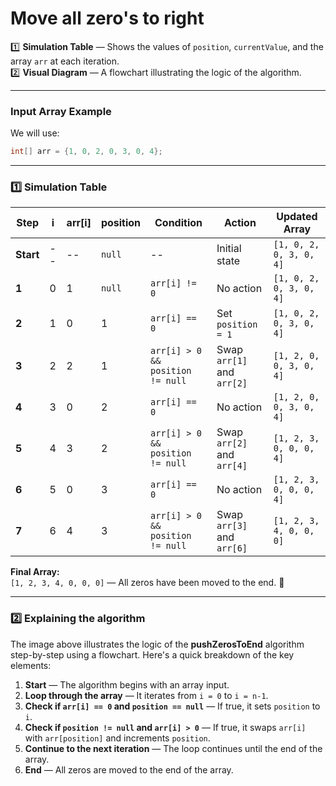 
# Move all zero's to right

1️⃣ **Simulation Table** — Shows the values of `position`, `currentValue`, and the array `arr` at each iteration.  
2️⃣ **Visual Diagram** — A flowchart illustrating the logic of the algorithm.

---

### **Input Array Example**
We will use:
```java
int[] arr = {1, 0, 2, 0, 3, 0, 4};
```

---

### **1️⃣ Simulation Table**
| **Step** | **i** | **arr[i]** | **position** | **Condition**                  | **Action**                        | **Updated Array**        |
|---------|------|------------|--------------|---------------------------------|-----------------------------------|--------------------------|
| **Start** | --  | --         | `null`       | --                              | Initial state                     | `[1, 0, 2, 0, 3, 0, 4]`   |
| **1**    | 0    | 1          | `null`       | `arr[i] != 0`                   | No action                         | `[1, 0, 2, 0, 3, 0, 4]`   |
| **2**    | 1    | 0          | 1            | `arr[i] == 0`                   | Set `position = 1`                | `[1, 0, 2, 0, 3, 0, 4]`   |
| **3**    | 2    | 2          | 1            | `arr[i] > 0 && position != null`| Swap `arr[1]` and `arr[2]`        | `[1, 2, 0, 0, 3, 0, 4]`   |
| **4**    | 3    | 0          | 2            | `arr[i] == 0`                   | No action                         | `[1, 2, 0, 0, 3, 0, 4]`   |
| **5**    | 4    | 3          | 2            | `arr[i] > 0 && position != null`| Swap `arr[2]` and `arr[4]`        | `[1, 2, 3, 0, 0, 0, 4]`   |
| **6**    | 5    | 0          | 3            | `arr[i] == 0`                   | No action                         | `[1, 2, 3, 0, 0, 0, 4]`   |
| **7**    | 6    | 4          | 3            | `arr[i] > 0 && position != null`| Swap `arr[3]` and `arr[6]`        | `[1, 2, 3, 4, 0, 0, 0]`   |

**Final Array:**  
`[1, 2, 3, 4, 0, 0, 0]` — All zeros have been moved to the end. 🎉

---

### **2️⃣ Explaining the algorithm**
The image above illustrates the logic of the **pushZerosToEnd** algorithm step-by-step using a flowchart. Here's a quick breakdown of the key elements:

1. **Start** — The algorithm begins with an array input.
2. **Loop through the array** — It iterates from `i = 0` to `i = n-1`.
3. **Check if `arr[i] == 0` and `position == null`** — If true, it sets `position` to `i`.
4. **Check if `position != null` and `arr[i] > 0`** — If true, it swaps `arr[i]` with `arr[position]` and increments `position`.
5. **Continue to the next iteration** — The loop continues until the end of the array.
6. **End** — All zeros are moved to the end of the array.
